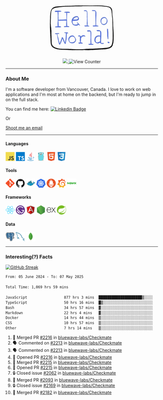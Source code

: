 <div align="center">
    <img src="./img/hello_world.webp" height="200px" width="">
    <div>
        <a href="https://www.linkedin.com/in/ajhollid">
            <img src="https://img.shields.io/badge/LinkedIn-blue"/>
        </a>
        <img src="https://komarev.com/ghpvc/?username=ajhollid&color=yellow" alt="View Counter">
    </div>
</div>

---

### About Me

I'm a software developer from Vancouver, Canada. I love to work on web applications and I'm most at home on the backend, but I'm ready to jump in on the full stack.

You can find me here: [![Linkedin Badge](https://img.shields.io/badge/-ajhollid-blue?style=flat&logo=Linkedin&logoColor=white)](https://www.linkedin.com/in/ajhollid)

Or

[Shoot me an email](mailto:ajhollid@gmail.com)

---

#### Languages

<div>
    <img src="./img/devicons/javascript-original.svg" width=30 height=30 alt="JavaScript">
    <img src="/img/devicons/typescript-original.svg" width=30 height=30 alt="TypeScript">
    <img src="./img/devicons/java-original.svg" width=30 height=30 alt="Java">
    <img src="./img/devicons/go-original.svg" width=30 height=30 alt="Golang">
    <img src="./img/devicons/html5-original.svg" width=30 height=30 alt="HTML 5">
    <img src="./img/devicons/css3-original.svg" width=30 height=30 alt="CSS 3">
</div>

#### Tools

<div>
    <img src="./img/devicons/git-original.svg" width=30 height=30 alt="Git">
    <img src="./img/devicons/github-original.svg" width=30 height=30 alt="Github">
    <img src="./img/devicons/docker-original.svg" width=30 
    height=30 alt="Docker">
    <img src="./img/devicons/kubernetes-original.svg" width=30 height=30 alt="K8">
    <img src="./img/devicons/prometheus-original.svg" width=30 height=30 alt="Prometheus">
    <img src="./img/devicons/grafana-original.svg" width=30 height=30 alt="Grafana">
    <img src="./img/devicons/nginx-original.svg" width=30 height=30 alt="Nginx">
</div>

#### Frameworks

<div>
    <img src="./img/devicons/react-original.svg" width=30 height=30 alt="React">
    <img src="./img/devicons/gatsby-original.svg" width=30 height=30 alt="Gatsby">
    <img src="./img/devicons/angularjs-original.svg" width=30 height=30 alt="AngularJS">
    <img src="./img/devicons/nodejs-original.svg" width=30 height=30 alt="NodeJS">
    <img src="./img/devicons/express-original.svg" width=30 height=30 alt="Express">
    <img src="./img/devicons/spring-original.svg" width=30 height=30 alt="Spring">
</div>

#### Data

<div>
    <img src="./img/devicons/postgresql-original.svg" width=30 height=30 alt="Postgresql">
    <img src="./img/devicons/mysql-original.svg" width=30 height=30 alt="Mysql">
    <img src="./img/devicons/mongodb-original.svg" width=30 height=30 alt="MongoDB">
</div>

---

### Interesting(?) Facts

[![GitHub Streak](http://github-readme-streak-stats.herokuapp.com?user=ajhollid)](https://git.io/streak-stats)

 <!--START_SECTION:waka-->

```txt
From: 05 June 2024 - To: 07 May 2025

Total Time: 1,069 hrs 59 mins

JavaScript                 877 hrs 3 mins  ████████████████████▒░░░░   81.42 %
TypeScript                 50 hrs 16 mins  █▒░░░░░░░░░░░░░░░░░░░░░░░   04.67 %
Bash                       34 hrs 57 mins  ▓░░░░░░░░░░░░░░░░░░░░░░░░   03.24 %
Markdown                   22 hrs 4 mins   ▓░░░░░░░░░░░░░░░░░░░░░░░░   02.05 %
Docker                     14 hrs 44 mins  ▒░░░░░░░░░░░░░░░░░░░░░░░░   01.37 %
CSS                        10 hrs 57 mins  ▒░░░░░░░░░░░░░░░░░░░░░░░░   01.02 %
Other                      7 hrs 14 mins   ▒░░░░░░░░░░░░░░░░░░░░░░░░   00.67 %
```

<!--END_SECTION:waka-->


<!--START_SECTION:activity-->
1. 🎉 Merged PR [#2216](https://github.com/bluewave-labs/Checkmate/pull/2216) in [bluewave-labs/Checkmate](https://github.com/bluewave-labs/Checkmate)
2. 🗣 Commented on [#2213](https://github.com/bluewave-labs/Checkmate/issues/2213#issuecomment-2859940662) in [bluewave-labs/Checkmate](https://github.com/bluewave-labs/Checkmate)
3. 🗣 Commented on [#2213](https://github.com/bluewave-labs/Checkmate/issues/2213#issuecomment-2859934043) in [bluewave-labs/Checkmate](https://github.com/bluewave-labs/Checkmate)
4. 💪 Opened PR [#2216](https://github.com/bluewave-labs/Checkmate/pull/2216) in [bluewave-labs/Checkmate](https://github.com/bluewave-labs/Checkmate)
5. 🎉 Merged PR [#2215](https://github.com/bluewave-labs/Checkmate/pull/2215) in [bluewave-labs/Checkmate](https://github.com/bluewave-labs/Checkmate)
6. 💪 Opened PR [#2215](https://github.com/bluewave-labs/Checkmate/pull/2215) in [bluewave-labs/Checkmate](https://github.com/bluewave-labs/Checkmate)
7. 🔒 Closed issue [#2062](https://github.com/bluewave-labs/Checkmate/issues/2062) in [bluewave-labs/Checkmate](https://github.com/bluewave-labs/Checkmate)
8. 🎉 Merged PR [#2093](https://github.com/bluewave-labs/Checkmate/pull/2093) in [bluewave-labs/Checkmate](https://github.com/bluewave-labs/Checkmate)
9. 🔒 Closed issue [#2169](https://github.com/bluewave-labs/Checkmate/issues/2169) in [bluewave-labs/Checkmate](https://github.com/bluewave-labs/Checkmate)
10. 🎉 Merged PR [#2182](https://github.com/bluewave-labs/Checkmate/pull/2182) in [bluewave-labs/Checkmate](https://github.com/bluewave-labs/Checkmate)
<!--END_SECTION:activity-->
